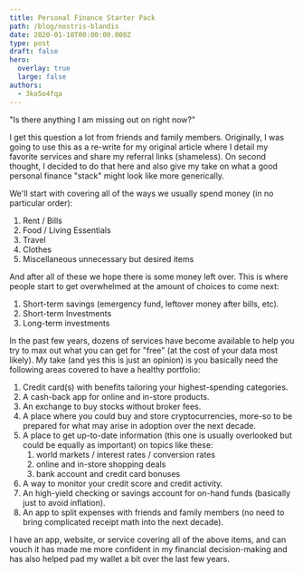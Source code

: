 ```yaml
---
title: Personal Finance Starter Pack
path: /blog/nostris-blandis
date: 2020-01-10T00:00:00.000Z
type: post
draft: false
hero:
  overlay: true
  large: false
authors:
  - 3ko5o4fqa
---
```

"Is there anything I am missing out on right now?"

I get this question a lot from friends and family members. Originally, I was going to use this as a re-write for my original article where I detail my favorite services and share my referral links (shameless). On second thought, I decided to do that here and also  give my take on what a good personal finance "stack" might look like more generically.

We'll start with covering all of the ways we usually spend money (in no particular order):

1. Rent / Bills
2. Food / Living Essentials
3. Travel
4. Clothes
5. Miscellaneous unnecessary but desired items

And after all of these we hope there is some money left over. This is where people start to get overwhelmed at the amount of choices to come next:

1. Short-term savings (emergency fund, leftover money after bills, etc).
2. Short-term Investments
3. Long-term investments

In the past few years, dozens of services have become available to help you try to max out what you can get for "free" (at the cost of your data most likely). My take (and yes this is just an opinion) is you basically need the following areas covered to have a healthy portfolio:

1. Credit card(s) with benefits tailoring your highest-spending categories.
2. A cash-back app for online and in-store products.
3. An exchange to buy stocks without broker fees.
4. A place where you could buy and store cryptocurrencies, more-so to be prepared for what may arise in adoption over the next decade.
5. A place to get up-to-date information (this one is usually overlooked but could be equally as important) on topics like these:
   1. world markets / interest rates / conversion rates
   2. online and in-store shopping deals
   3. bank account and credit card bonuses
6. A way to monitor your credit score and credit activity.
7. An high-yield checking or savings account for on-hand funds (basically just to avoid inflation).
8. An app to split expenses with friends and family members (no need to bring complicated receipt math into the next decade).

I have an app, website, or service covering all of the above items, and can vouch it has made me more confident in my financial decision-making and has also helped pad my wallet a bit over the last few years. 